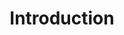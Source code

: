 ---
title: Introduction
content-type: "api-doc"
order: 1

sections:
  - content: |
      The {{ page.api-name }} can be used to:

        - Create Stitch client accounts,
        - Access existing Stitch client accounts, and
        - Configure source and destination connections within those clients' accounts

      The {{ page.api-name }} is organized around REST and uses resource-oriented URLs to promote usability. Each endpoint uses standard HTTP verbs like `GET` and `POST`, and we will return [standard HTTP response codes](#response-codes) to indicate request status or errors.

      We built the {{ page.api-name }} to accept and return [JSON](http://json.org) in all responses, including errors.


  - title: "Obtain Partner Credentials"
    anchor: "obtain-partner-credentials"
    content: "To use the API, you need to register your application and obtain partner credentials. Reach out to [{{ page.contact-email }}](mailto:{{ page.contact-email }}) to get started."


  - title: "Terminology"
    anchor: "terminology"
    content: |
      {% assign api-terms = site.api-files | where:"content-type","embed-terms" %}

      <table width="100%; fixed">
      {% for item in api-terms %}
      {% for term in item.all-terms %}
      <tr>
      <td width="20%; fixed" align="right">
      <strong>{{ term.name }}</strong>
      </td>

      <td>
      {{ term.definition | flatify | markdownify }}
      </td>

      </tr>
      {% endfor %}
      {% endfor %}
      </table>


---